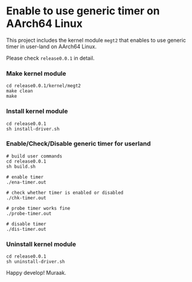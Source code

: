 # Enable to use generic timer on AArch64 Linux

This project includes the kernel module `megt2` that enables to
use generic timer in user-land on AArch64 Linux.

Please check `release0.0.1` in detail.

### Make kernel module

```
cd release0.0.1/kernel/megt2
make clean
make
```

### Install kernel module

```
cd release0.0.1
sh install-driver.sh
```

### Enable/Check/Disable generic timer for userland

```
# build user commands
cd release0.0.1
sh build.sh

# enable timer
./ena-timer.out

# check whether timer is enabled or disabled
./chk-timer.out

# probe timer works fine 
./probe-timer.out

# disable timer
./dis-timer.out
```

### Uninstall kernel module

```
cd release0.0.1
sh uninstall-driver.sh
```


Happy develop!
Muraak.
